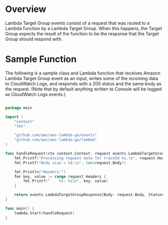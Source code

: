 # Overview

Lambda Target Group events consist of a request that was routed to a Lambda function by a Lambda Target Group. When this happens, the Target Group expects the result of the function to be the response that the Target Group should respond with.

# Sample Function

The following is a sample class and Lambda function that receives Amazon Lambda Target Group event as an input, writes some of the incoming data to CloudWatch Logs, and responds with a 200 status and the same body as the request. (Note that by default anything written to Console will be logged as CloudWatch Logs events.)

```go

package main

import (
	"context"
	"fmt"

	"github.com/aws/aws-lambda-go/events"
	"github.com/aws/aws-lambda-go/lambda"
)

func handleRequest(ctx context.Context, request events.LambdaTargetGroupRequest) (events.LambdaTargetGroupResponse, error) {
	fmt.Printf("Processing request data for traceId %s.\n", request.Headers["x-amzn-trace-id"])
	fmt.Printf("Body size = %d.\n", len(request.Body))

	fmt.Println("Headers:")
	for key, value := range request.Headers {
		fmt.Printf("    %s: %s\n", key, value)
	}

	return events.LambdaTargetGroupResponse{Body: request.Body, StatusCode: 200, StatusDescription: "200 OK", IsBase64Encoded: false}, nil
}

func main() {
	lambda.Start(handleRequest)
}
```
